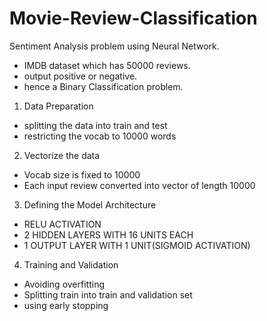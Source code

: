# Movie-Review-Classification

Sentiment Analysis problem using Neural Network.
- IMDB dataset which has 50000 reviews.
- output positive or negative.
- hence a Binary Classification problem.

1. Data Preparation
- splitting the data into train and test
- restricting the vocab to 10000 words

2. Vectorize the data
- Vocab size is fixed to 10000
- Each input review converted into vector of length 10000

3. Defining the Model Architecture
- RELU ACTIVATION
- 2 HIDDEN LAYERS WITH 16 UNITS EACH
- 1 OUTPUT LAYER WITH 1 UNIT(SIGMOID ACTIVATION)

4. Training and Validation
- Avoiding overfitting
- Splitting train into train and validation set
- using early stopping
